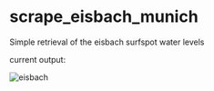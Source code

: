 # scrape_eisbach_munich
Simple retrieval of the eisbach surfspot water levels

current output:

![eisbach](https://github.com/clemens1994/scrape_eisbach_munich/assets/43879201/5c425b71-824e-4752-bc0d-72f59563a9f4)

